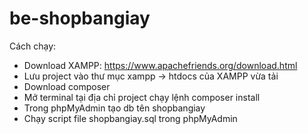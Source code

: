 # be-shopbangiay

Cách chạy:
+ Download XAMPP: https://www.apachefriends.org/download.html
+ Lưu project vào thư mục xampp -> htdocs của XAMPP vừa tải
+ Download composer
+ Mở terminal tại địa chỉ project chạy lệnh composer install
+ Trong phpMyAdmin tạo db tên shopbangiay
+ Chạy script file shopbangiay.sql trong phpMyAdmin
